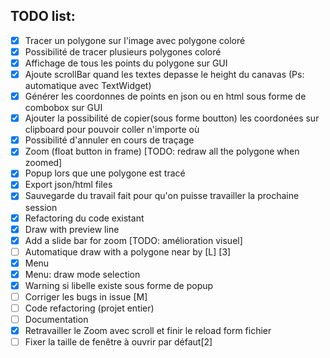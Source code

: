 ## TODO list:
- [x] Tracer un polygone sur l'image avec polygone coloré
- [x] Possibilité de tracer plusieurs polygones coloré
- [x] Affichage de tous les points du polygone sur GUI
- [x] Ajoute scrollBar quand les textes depasse le height du canavas (Ps: automatique avec TextWidget)
- [x] Générer les coordonnes de points en json ou en html sous forme de combobox sur GUI
- [x] Ajouter la possibilité de copier(sous forme boutton) les coordonées sur clipboard pour pouvoir coller n'importe où
- [x] Possibilité d'annuler en cours de traçage
- [x] Zoom (float button in frame) [TODO: redraw all the polygone when zoomed]
- [x] Popup lors que une polygone est tracé
- [x] Export json/html files
- [x] Sauvegarde du travail fait pour qu'on puisse travailler la prochaine session
- [x] Refactoring du code existant
- [x] Draw with preview line
- [x] Add a slide bar for zoom [TODO: amélioration visuel]
- [ ] Automatique draw with a polygone near by [L] [3]
- [x] Menu
- [x] Menu: draw mode selection
- [x] Warning si libelle existe sous forme de popup
- [ ] Corriger les bugs in issue [M]
- [ ] Code refactoring (projet entier)
- [ ] Documentation
- [x] Retravailler le Zoom avec scroll et finir le reload form fichier
- [ ] Fixer la taille de fenêtre à ouvrir par défaut[2]